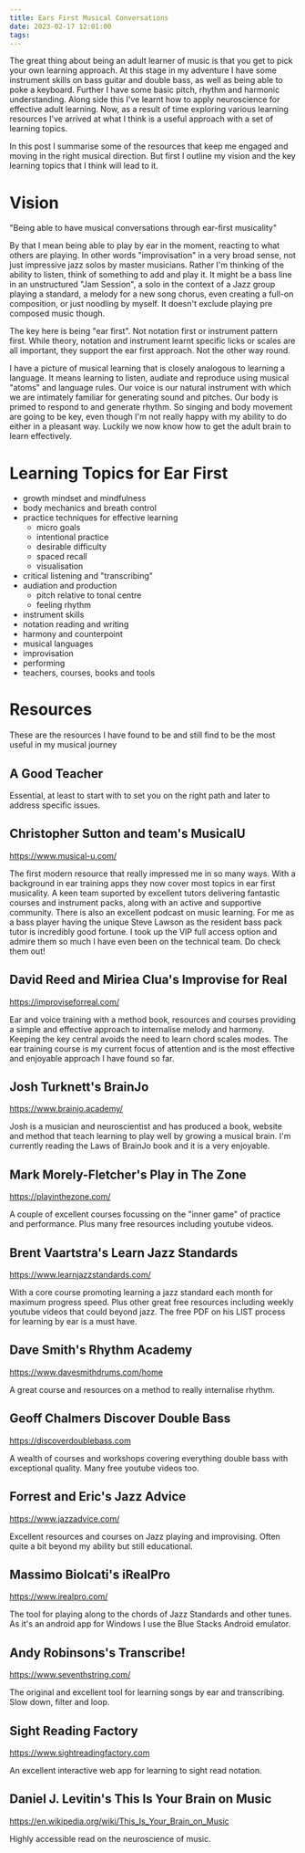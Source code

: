 ```yaml
---
title: Ears First Musical Conversations
date: 2023-02-17 12:01:00
tags:
---
```


The great thing about being an adult learner of music is that you get to pick your own learning approach. At this stage in my adventure I have some instrument skills on bass guitar and double bass, as well as being able to poke a keyboard. Further I have some basic pitch, rhythm and harmonic understanding. Along side this I've learnt how to apply neuroscience for effective adult learning. Now, as a result of time exploring various learning resources I've arrived at what I think is a useful approach with a set of learning topics. 

In this post I summarise some of the resources that keep me engaged and moving in the right musical direction. But first I outline my vision and the key learning topics that I think will lead to it.

# Vision

  "Being able to have musical conversations through ear-first musicality"

By that I mean being able to play by ear in the moment, reacting to what others are playing. In other words "improvisation" in a very broad sense, not just impressive jazz solos by master musicians. Rather I'm thinking of  the ability to listen, think of something to add and play it. It might be a bass line in an unstructured "Jam Session", a solo in the context of a Jazz group playing a standard, a melody for a new song chorus, even creating a full-on composition, or just noodling by myself. It doesn't exclude playing pre composed music though.

The key here is being "ear first". Not notation first or instrument pattern first. While theory, notation and instrument learnt specific licks or scales are all important, they support the ear first approach. Not the other way round. 

I have a picture of musical learning that is closely analogous to learning a language. It means learning to listen, audiate and reproduce using musical "atoms" and language rules. Our voice is our natural instrument with which we are intimately familiar for generating sound and pitches. Our body is primed to respond to and generate rhythm. So singing and body movement are going to be key, even though I'm not really happy with my ability to do either in a pleasant way. Luckily we now know how to get the adult brain to learn effectively. 

# Learning Topics for Ear First

- growth mindset and mindfulness
- body mechanics and breath control
- practice techniques for effective learning
  - micro goals
  - intentional practice
  - desirable difficulty
  - spaced recall
  - visualisation
- critical listening and "transcribing"
- audiation and production
  - pitch relative to tonal centre
  - feeling rhythm
- instrument skills
- notation reading and writing
- harmony and counterpoint
- musical languages
- improvisation
- performing
- teachers, courses, books and tools

# Resources

These are the resources I have found to be and still find to be the most useful in my musical journey

## A Good Teacher

Essential, at least to start with to set you on the right path and later to address specific issues.

## Christopher Sutton and team's MusicalU

https://www.musical-u.com/

The first modern resource that really impressed me in so many ways. With a background in ear training apps they now cover most topics in ear first musicality. A keen team suported by excellent tutors delivering fantastic courses and instrument packs, along with an active and supportive community. There is also an excellent podcast on music learning. For me as a bass player having the unique Steve Lawson as the resident bass pack tutor is incredibly good fortune. I took up the VIP full access option and admire them so much I have even been on the technical team. Do check them out!

## David Reed and Miriea Clua's Improvise for Real

https://improviseforreal.com/

Ear and voice training with a method book, resources and courses providing a simple and effective approach to internalise melody and harmony. Keeping the key central avoids the need to learn chord scales modes. The ear training course is my current focus of attention and is the most effective and enjoyable approach I have found so far.

## Josh Turknett's BrainJo

https://www.brainjo.academy/

Josh is a musician and neuroscientist and has produced a book, website and method that teach learning to play well by growing a musical brain. I'm currently reading the Laws of BrainJo book and it is a very enjoyable. 

## Mark Morely-Fletcher's Play in The Zone

https://playinthezone.com/

A couple of excellent courses focussing on the "inner game" of practice and performance. Plus many free resources including youtube videos.

## Brent Vaartstra's Learn Jazz Standards

https://www.learnjazzstandards.com/

With a core course promoting learning a jazz standard each month for maximum progress speed. Plus other great free resources including weekly youtube videos that could beyond jazz. The free PDF on his LIST process for learning by ear is a must have. 

## Dave Smith's Rhythm Academy

https://www.davesmithdrums.com/home

A great course and resources on a method to really internalise rhythm.

## Geoff Chalmers Discover Double Bass

https://discoverdoublebass.com

A wealth of courses and workshops covering everything double bass with exceptional quality. Many free youtube videos too.

## Forrest and Eric's Jazz Advice

https://www.jazzadvice.com/

Excellent resources and courses on Jazz playing and improvising. Often quite a bit beyond my ability but still educational.

## Massimo Biolcati's iRealPro

https://www.irealpro.com/

The tool for playing along to the chords of Jazz Standards and other tunes. As it's an android app for Windows I use the Blue Stacks Android emulator.

## Andy Robinsons's Transcribe!

https://www.seventhstring.com/

The original and excellent tool for learning songs by ear and transcribing. Slow down, filter and loop.

## Sight Reading Factory

https://www.sightreadingfactory.com

An excellent interactive web app for learning to sight read notation.

## Daniel J. Levitin's This Is Your Brain on Music

https://en.wikipedia.org/wiki/This_Is_Your_Brain_on_Music

Highly accessible read on the neuroscience of music.